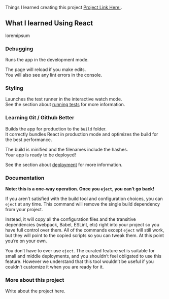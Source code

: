 Things I learned creating this project [Project Link Here:](#).

## What I learned Using React

loremipsum

### Debugging

Runs the app in the development mode.<br />

The page will reload if you make edits.<br />
You will also see any lint errors in the console.

### Styling

Launches the test runner in the interactive watch mode.<br />
See the section about [running tests](https://facebook.github.io/create-react-app/docs/running-tests) for more information.

### Learning Git / Github Better

Builds the app for production to the `build` folder.<br />
It correctly bundles React in production mode and optimizes the build for the best performance.

The build is minified and the filenames include the hashes.<br />
Your app is ready to be deployed!

See the section about [deployment](https://facebook.github.io/create-react-app/docs/deployment) for more information.

### Documentation

**Note: this is a one-way operation. Once you `eject`, you can’t go back!**

If you aren’t satisfied with the build tool and configuration choices, you can `eject` at any time. This command will remove the single build dependency from your project.

Instead, it will copy all the configuration files and the transitive dependencies (webpack, Babel, ESLint, etc) right into your project so you have full control over them. All of the commands except `eject` will still work, but they will point to the copied scripts so you can tweak them. At this point you’re on your own.

You don’t have to ever use `eject`. The curated feature set is suitable for small and middle deployments, and you shouldn’t feel obligated to use this feature. However we understand that this tool wouldn’t be useful if you couldn’t customize it when you are ready for it.

### More about this project

Write about the project here.
